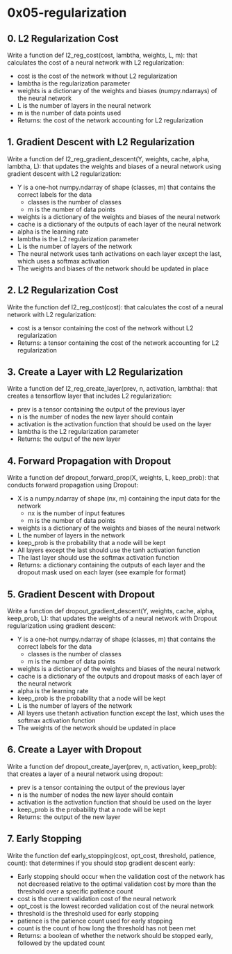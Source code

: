 # 0x05-regularization

## 0. L2 Regularization Cost
Write a function def l2_reg_cost(cost, lambtha, weights, L, m): that calculates the cost of a neural network with L2 regularization:

- cost is the cost of the network without L2 regularization
- lambtha is the regularization parameter
- weights is a dictionary of the weights and biases (numpy.ndarrays) of the neural network
- L is the number of layers in the neural network
- m is the number of data points used
- Returns: the cost of the network accounting for L2 regularization

## 1. Gradient Descent with L2 Regularization
Write a function def l2_reg_gradient_descent(Y, weights, cache, alpha, lambtha, L): that updates the weights and biases of a neural network using gradient descent with L2 regularization:

- Y is a one-hot numpy.ndarray of shape (classes, m) that contains the correct labels for the data
    - classes is the number of classes
    - m is the number of data points
- weights is a dictionary of the weights and biases of the neural network
- cache is a dictionary of the outputs of each layer of the neural network
- alpha is the learning rate
- lambtha is the L2 regularization parameter
- L is the number of layers of the network
- The neural network uses tanh activations on each layer except the last, which uses a softmax activation
- The weights and biases of the network should be updated in place

## 2. L2 Regularization Cost
Write the function def l2_reg_cost(cost): that calculates the cost of a neural network with L2 regularization:

- cost is a tensor containing the cost of the network without L2 regularization
- Returns: a tensor containing the cost of the network accounting for L2 regularization

## 3. Create a Layer with L2 Regularization
Write a function def l2_reg_create_layer(prev, n, activation, lambtha): that creates a tensorflow layer that includes L2 regularization:

- prev is a tensor containing the output of the previous layer
- n is the number of nodes the new layer should contain
- activation is the activation function that should be used on the layer
- lambtha is the L2 regularization parameter
- Returns: the output of the new layer

## 4. Forward Propagation with Dropout
Write a function def dropout_forward_prop(X, weights, L, keep_prob): that conducts forward propagation using Dropout:

- X is a numpy.ndarray of shape (nx, m) containing the input data for the network
    - nx is the number of input features
    - m is the number of data points
- weights is a dictionary of the weights and biases of the neural network
- L the number of layers in the network
- keep_prob is the probability that a node will be kept
- All layers except the last should use the tanh activation function
- The last layer should use the softmax activation function
- Returns: a dictionary containing the outputs of each layer and the dropout mask used on each layer (see example for format)

## 5. Gradient Descent with Dropout
Write a function def dropout_gradient_descent(Y, weights, cache, alpha, keep_prob, L): that updates the weights of a neural network with Dropout regularization using gradient descent:

- Y is a one-hot numpy.ndarray of shape (classes, m) that contains the correct labels for the data
    - classes is the number of classes
    - m is the number of data points
- weights is a dictionary of the weights and biases of the neural network
- cache is a dictionary of the outputs and dropout masks of each layer of the neural network
- alpha is the learning rate
- keep_prob is the probability that a node will be kept
- L is the number of layers of the network
- All layers use thetanh activation function except the last, which uses the softmax activation function
- The weights of the network should be updated in place

## 6. Create a Layer with Dropout
Write a function def dropout_create_layer(prev, n, activation, keep_prob): that creates a layer of a neural network using dropout:

- prev is a tensor containing the output of the previous layer
- n is the number of nodes the new layer should contain
- activation is the activation function that should be used on the layer
- keep_prob is the probability that a node will be kept
- Returns: the output of the new layer

## 7. Early Stopping
Write the function def early_stopping(cost, opt_cost, threshold, patience, count): that determines if you should stop gradient descent early:

- Early stopping should occur when the validation cost of the network has not decreased relative to the optimal validation cost by more than the threshold over a specific patience count
- cost is the current validation cost of the neural network
- opt_cost is the lowest recorded validation cost of the neural network
- threshold is the threshold used for early stopping
- patience is the patience count used for early stopping
- count is the count of how long the threshold has not been met
- Returns: a boolean of whether the network should be stopped early, followed by the updated count